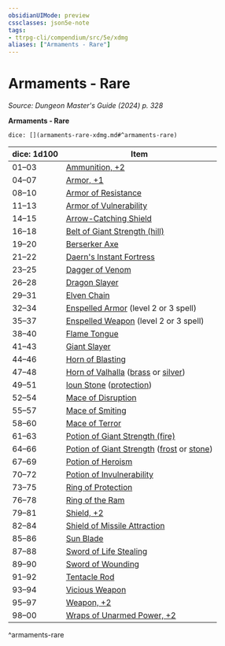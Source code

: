 ```yaml
---
obsidianUIMode: preview
cssclasses: json5e-note
tags:
- ttrpg-cli/compendium/src/5e/xdmg
aliases: ["Armaments - Rare"]
---
```

# Armaments - Rare
*Source: Dungeon Master's Guide (2024) p. 328* 

**Armaments - Rare**

`dice: [](armaments-rare-xdmg.md#^armaments-rare)`

| dice: 1d100 | Item |
|-------------|------|
| 01–03 | [Ammunition, +2](3-Mechanics/CLI/items/2-ammunition-xdmg.md) |
| 04–07 | [Armor, +1](3-Mechanics/CLI/items/1-armor-xdmg.md) |
| 08–10 | [Armor of Resistance](3-Mechanics/CLI/items/armor-of-resistance-xdmg.md) |
| 11–13 | [Armor of Vulnerability](3-Mechanics/CLI/items/armor-of-vulnerability-xdmg.md) |
| 14–15 | [Arrow-Catching Shield](3-Mechanics/CLI/items/arrow-catching-shield-xdmg.md) |
| 16–18 | [Belt of Giant Strength (hill)](3-Mechanics/CLI/items/belt-of-hill-giant-strength-xdmg.md) |
| 19–20 | [Berserker Axe](3-Mechanics/CLI/items/berserker-axe-xdmg.md) |
| 21–22 | [Daern's Instant Fortress](3-Mechanics/CLI/items/daerns-instant-fortress-xdmg.md) |
| 23–25 | [Dagger of Venom](3-Mechanics/CLI/items/dagger-of-venom-xdmg.md) |
| 26–28 | [Dragon Slayer](3-Mechanics/CLI/items/dragon-slayer-xdmg.md) |
| 29–31 | [Elven Chain](3-Mechanics/CLI/items/elven-chain-xdmg.md) |
| 32–34 | [Enspelled Armor](3-Mechanics/CLI/items/enspelled-armor-xdmg.md) (level 2 or 3 spell) |
| 35–37 | [Enspelled Weapon](3-Mechanics/CLI/items/enspelled-weapon-xdmg.md) (level 2 or 3 spell) |
| 38–40 | [Flame Tongue](3-Mechanics/CLI/items/flame-tongue-xdmg.md) |
| 41–43 | [Giant Slayer](3-Mechanics/CLI/items/giant-slayer-xdmg.md) |
| 44–46 | [Horn of Blasting](3-Mechanics/CLI/items/horn-of-blasting-xdmg.md) |
| 47–48 | [Horn of Valhalla](3-Mechanics/CLI/items/horn-of-valhalla-xdmg.md) ([brass](3-Mechanics/CLI/items/horn-of-valhalla-brass-xdmg.md) or [silver](3-Mechanics/CLI/items/horn-of-valhalla-silver-xdmg.md)) |
| 49–51 | [Ioun Stone](3-Mechanics/CLI/items/ioun-stone-xdmg.md) ([protection](3-Mechanics/CLI/items/ioun-stone-protection-xdmg.md)) |
| 52–54 | [Mace of Disruption](3-Mechanics/CLI/items/mace-of-disruption-xdmg.md) |
| 55–57 | [Mace of Smiting](3-Mechanics/CLI/items/mace-of-smiting-xdmg.md) |
| 58–60 | [Mace of Terror](3-Mechanics/CLI/items/mace-of-terror-xdmg.md) |
| 61–63 | [Potion of Giant Strength (fire)](3-Mechanics/CLI/items/potion-of-fire-giant-strength-xdmg.md) |
| 64–66 | [Potion of Giant Strength](3-Mechanics/CLI/items/potion-of-giant-strength-xdmg.md) ([frost](3-Mechanics/CLI/items/potion-of-frost-giant-strength-xdmg.md) or [stone](3-Mechanics/CLI/items/potion-of-stone-giant-strength-xdmg.md)) |
| 67–69 | [Potion of Heroism](3-Mechanics/CLI/items/potion-of-heroism-xdmg.md) |
| 70–72 | [Potion of Invulnerability](3-Mechanics/CLI/items/potion-of-invulnerability-xdmg.md) |
| 73–75 | [Ring of Protection](3-Mechanics/CLI/items/ring-of-protection-xdmg.md) |
| 76–78 | [Ring of the Ram](3-Mechanics/CLI/items/ring-of-the-ram-xdmg.md) |
| 79–81 | [Shield, +2](3-Mechanics/CLI/items/2-shield-xdmg.md) |
| 82–84 | [Shield of Missile Attraction](3-Mechanics/CLI/items/shield-of-missile-attraction-xdmg.md) |
| 85–86 | [Sun Blade](3-Mechanics/CLI/items/sun-blade-xdmg.md) |
| 87–88 | [Sword of Life Stealing](3-Mechanics/CLI/items/sword-of-life-stealing-xdmg.md) |
| 89–90 | [Sword of Wounding](3-Mechanics/CLI/items/sword-of-wounding-xdmg.md) |
| 91–92 | [Tentacle Rod](3-Mechanics/CLI/items/tentacle-rod-xdmg.md) |
| 93–94 | [Vicious Weapon](3-Mechanics/CLI/items/vicious-weapon-xdmg.md) |
| 95–97 | [Weapon, +2](3-Mechanics/CLI/items/2-weapon-xdmg.md) |
| 98–00 | [Wraps of Unarmed Power, +2](3-Mechanics/CLI/items/2-wraps-of-unarmed-power-xdmg.md) |
^armaments-rare